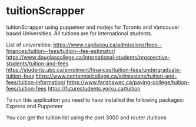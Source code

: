 # tuitionScrapper

tuitionScrapper using puppeteer and nodejs for Toronto and Vancouver based Universities.
All tuitions are for international students.

List of universities:
https://www.capilanou.ca/admissions/fees--finances/tuition--fees/tuition--fee-estimator/ 
https://www.douglascollege.ca/international-students/prospective-students/tuition-and-fees 
https://students.ubc.ca/enrolment/finances/tuition-fees/undergraduate-tuition-fees 
https://www.centennialcollege.ca/admissions/tuition-and-fees/tuition-information/ 
https://www.fanshawec.ca/paying-college/tuition-fees/tuition-fees
https://futurestudents.yorku.ca/tuition

To run this application you need to have installed the following packages:
Express and Puppeteer

You can get the tuition list using the port:3000 and router /tuitions
